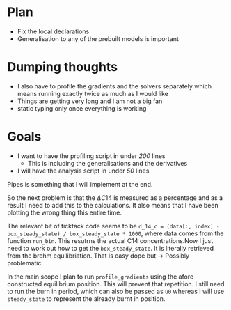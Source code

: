 # Plan
 - Fix the local declarations 
 - Generalisation to any of the prebuilt models is important

# Dumping thoughts
 - I also have to profile the gradients and the solvers separately
  which means running exactly twice as much as I would like 
 - Things are getting very long and I am not a big fan
 - static typing only once everything is working 

# Goals
 - I want to have the profiling script in under _200_ lines 
      - This is including the generalisations and the derivatives 
 - I will have the analysis script in under _50_ lines

Pipes is something that I will implement at the end.

So the next problem is that the $\Delta C14$ is measured as a percentage and as a result I need to add this to the calculations. It also means that I have been plotting the wrong thing this entire time. 

The relevant bit of ticktack code seems to be `d_14_c = (data[:, index] - box_steady_state) / box_steady_state * 1000`, where data comes from the function `run_bin`. This resutrns the actual C14 concentrations.Now I just need to work out how to get the `box_steady_state`. It is literally retrieved from the brehm equilibriation. That is easy dope but -> Possibly problematic.

In the main scope I plan to run `profile_gradients` using the afore constructed equilibrium position. This will prevent that repetition. I still need to run the burn in period, which can also be passed as `u0` whereas I will use `steady_state` to represent the already burnt in position.